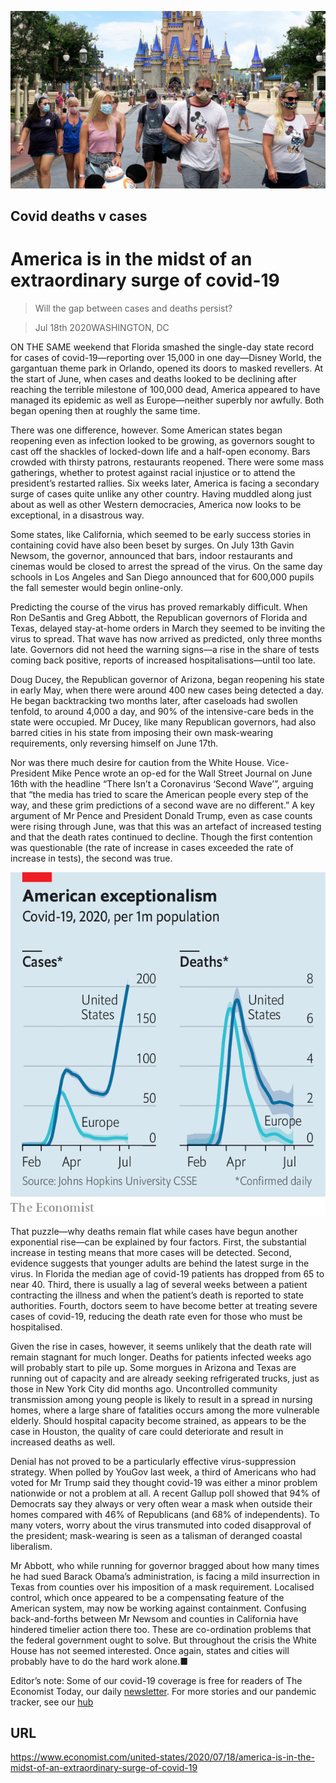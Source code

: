 ![](./images/20200718_USP504.jpg)

## Covid deaths v cases

# America is in the midst of an extraordinary surge of covid-19

> Will the gap between cases and deaths persist?

> Jul 18th 2020WASHINGTON, DC

ON THE SAME weekend that Florida smashed the single-day state record for cases of covid-19—reporting over 15,000 in one day—Disney World, the gargantuan theme park in Orlando, opened its doors to masked revellers. At the start of June, when cases and deaths looked to be declining after reaching the terrible milestone of 100,000 dead, America appeared to have managed its epidemic as well as Europe—neither superbly nor awfully. Both began opening then at roughly the same time.

There was one difference, however. Some American states began reopening even as infection looked to be growing, as governors sought to cast off the shackles of locked-down life and a half-open economy. Bars crowded with thirsty patrons, restaurants reopened. There were some mass gatherings, whether to protest against racial injustice or to attend the president’s restarted rallies. Six weeks later, America is facing a secondary surge of cases quite unlike any other country. Having muddled along just about as well as other Western democracies, America now looks to be exceptional, in a disastrous way.

Some states, like California, which seemed to be early success stories in containing covid have also been beset by surges. On July 13th Gavin Newsom, the governor, announced that bars, indoor restaurants and cinemas would be closed to arrest the spread of the virus. On the same day schools in Los Angeles and San Diego announced that for 600,000 pupils the fall semester would begin online-only.

Predicting the course of the virus has proved remarkably difficult. When Ron DeSantis and Greg Abbott, the Republican governors of Florida and Texas, delayed stay-at-home orders in March they seemed to be inviting the virus to spread. That wave has now arrived as predicted, only three months late. Governors did not heed the warning signs—a rise in the share of tests coming back positive, reports of increased hospitalisations—until too late.

Doug Ducey, the Republican governor of Arizona, began reopening his state in early May, when there were around 400 new cases being detected a day. He began backtracking two months later, after caseloads had swollen tenfold, to around 4,000 a day, and 90% of the intensive-care beds in the state were occupied. Mr Ducey, like many Republican governors, had also barred cities in his state from imposing their own mask-wearing requirements, only reversing himself on June 17th.

Nor was there much desire for caution from the White House. Vice-President Mike Pence wrote an op-ed for the Wall Street Journal on June 16th with the headline “There Isn’t a Coronavirus ‘Second Wave’”, arguing that “the media has tried to scare the American people every step of the way, and these grim predictions of a second wave are no different.” A key argument of Mr Pence and President Donald Trump, even as case counts were rising through June, was that this was an artefact of increased testing and that the death rates continued to decline. Though the first contention was questionable (the rate of increase in cases exceeded the rate of increase in tests), the second was true.



![](./images/20200718_USC927.png)

That puzzle—why deaths remain flat while cases have begun another exponential rise—can be explained by four factors. First, the substantial increase in testing means that more cases will be detected. Second, evidence suggests that younger adults are behind the latest surge in the virus. In Florida the median age of covid-19 patients has dropped from 65 to near 40. Third, there is usually a lag of several weeks between a patient contracting the illness and when the patient’s death is reported to state authorities. Fourth, doctors seem to have become better at treating severe cases of covid-19, reducing the death rate even for those who must be hospitalised.

Given the rise in cases, however, it seems unlikely that the death rate will remain stagnant for much longer. Deaths for patients infected weeks ago will probably start to pile up. Some morgues in Arizona and Texas are running out of capacity and are already seeking refrigerated trucks, just as those in New York City did months ago. Uncontrolled community transmission among young people is likely to result in a spread in nursing homes, where a large share of fatalities occurs among the more vulnerable elderly. Should hospital capacity become strained, as appears to be the case in Houston, the quality of care could deteriorate and result in increased deaths as well.

Denial has not proved to be a particularly effective virus-suppression strategy. When polled by YouGov last week, a third of Americans who had voted for Mr Trump said they thought covid-19 was either a minor problem nationwide or not a problem at all. A recent Gallup poll showed that 94% of Democrats say they always or very often wear a mask when outside their homes compared with 46% of Republicans (and 68% of independents). To many voters, worry about the virus transmuted into coded disapproval of the president; mask-wearing is seen as a talisman of deranged coastal liberalism.

Mr Abbott, who while running for governor bragged about how many times he had sued Barack Obama’s administration, is facing a mild insurrection in Texas from counties over his imposition of a mask requirement. Localised control, which once appeared to be a compensating feature of the American system, may now be working against containment. Confusing back-and-forths between Mr Newsom and counties in California have hindered timelier action there too. These are co-ordination problems that the federal government ought to solve. But throughout the crisis the White House has not seemed interested. Once again, states and cities will probably have to do the hard work alone.■

Editor’s note: Some of our covid-19 coverage is free for readers of The Economist Today, our daily [newsletter](https://www.economist.com/https://my.economist.com/user#newsletter). For more stories and our pandemic tracker, see our [hub](https://www.economist.com//news/2020/03/11/the-economists-coverage-of-the-coronavirus)

## URL

https://www.economist.com/united-states/2020/07/18/america-is-in-the-midst-of-an-extraordinary-surge-of-covid-19
